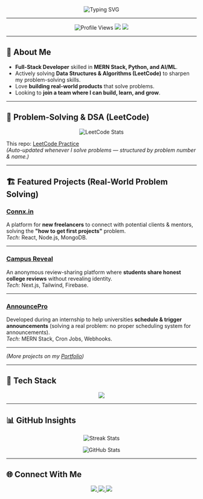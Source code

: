 <!-- Animated Intro -->
<div align="center">
  <img src="https://readme-typing-svg.herokuapp.com?font=Fira+Code&weight=700&size=28&duration=4000&pause=1000&center=true&vCenter=true&width=800&lines=Hey%2C+I'm+Amit+Kumar+👋;Full+Stack+Developer+%7C+Problem+Solver;Building+AI+%26+Web+Solutions;Ready+to+Join+Your+Team" alt="Typing SVG" />
</div>

---

<!-- Profile Views + Badges -->
<p align="center">
  <img src="https://komarev.com/ghpvc/?username=amitkumar2308&label=Profile+Views&color=blueviolet&style=plastic" alt="Profile Views" />
  <img src="https://img.shields.io/badge/Software%20Developer-Ready%20for%20Hire-brightgreen?style=flat-square&logo=github" />
  <img src="https://img.shields.io/badge/LeetCode-Problem%20Solver-orange?style=flat-square&logo=leetcode" />
</p>

---

## 🚀 About Me

- **Full-Stack Developer** skilled in **MERN Stack, Python, and AI/ML**.  
- Actively solving **Data Structures & Algorithms (LeetCode)** to sharpen my problem-solving skills.  
- Love **building real-world products** that solve problems.  
- Looking to **join a team where I can build, learn, and grow**.

---

## 🧠 Problem-Solving & DSA (LeetCode)

<p align="center">
  <img src="https://leetcard.jacoblin.cool/amitk2308?theme=dark&font=JetBrains%20Mono&ext=heatmap" alt="LeetCode Stats" />
</p>

This repo: [LeetCode Practice](https://github.com/amitkumar2308/LeetCode-Practice)  
*(Auto-updated whenever I solve problems — structured by problem number & name.)*

---

## 🏗️ Featured Projects (Real-World Problem Solving)

### [Connx.in](https://connx.in)  
A platform for **new freelancers** to connect with potential clients & mentors, solving the **"how to get first projects"** problem.  
*Tech:* React, Node.js, MongoDB.

---

### [Campus Reveal](https://campusreveal.vercel.app)  
An anonymous review-sharing platform where **students share honest college reviews** without revealing identity.  
*Tech:* Next.js, Tailwind, Firebase.

---

### [AnnouncePro](https://campusreveal.vercel.app)  
Developed during an internship to help universities **schedule & trigger announcements** (solving a real problem: no proper scheduling system for announcements).  
*Tech:* MERN Stack, Cron Jobs, Webhooks.

---

*(More projects on my [Portfolio](https://amitkdeveloper.vercel.app))*

---

## 🔧 Tech Stack

<p align="center">
  <img src="https://skillicons.dev/icons?i=react,nextjs,nodejs,express,mongodb,python,tensorflow,pytorch,git,aws,gcp,tailwind,cpp,js" />
</p>

---

## 📊 GitHub Insights

<p align="center">
  <img src="https://github-readme-streak-stats.herokuapp.com?user=amitkumar2308&theme=tokyonight" alt="Streak Stats" />
</p>

<p align="center">
  <img src="https://github-readme-stats.vercel.app/api?username=amitkumar2308&show_icons=true&theme=tokyonight&hide_border=true" alt="GitHub Stats" />
</p>

---

## 🌐 Connect With Me

<p align="center">
  <a href="https://linkedin.com/in/amitkumar-profile/" target="_blank">
    <img src="https://img.shields.io/badge/LinkedIn-0077B5?style=for-the-badge&logo=linkedin&logoColor=white" />
  </a>
  <a href="https://www.youtube.com/@thejuniorengineer2308" target="_blank">
    <img src="https://img.shields.io/badge/YouTube-FF0000?style=for-the-badge&logo=youtube&logoColor=white" />
  </a>
  <a href="mailto:amitkgupta2308@gmail.com">
    <img src="https://img.shields.io/badge/Email-D14836?style=for-the-badge&logo=gmail&logoColor=white" />
  </a>
</p>
